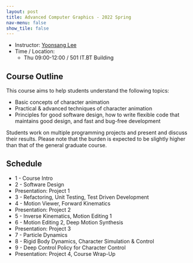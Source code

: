 ```yaml
---
layout: post
title: Advanced Computer Graphics - 2022 Spring
nav-menu: false
show_tile: false
---
```


* Instructor: [Yoonsang Lee](../people/yoonsang-lee.html)
* Time / Location: 
  * Thu 09:00-12:00 / 501 IT.BT Building

## Course Outline

This course aims to help students understand the following topics:
* Basic concepts of character animation
* Practical & advanced techniques of character animation
* Principles for good software design, how to write flexible code that maintains good design, and fast and bug-free development

Students work on multiple programming projects and present and discuss their results.
Please note that the burden is expected to be slightly higher than that of the general graduate course.

## Schedule

* 1 - Course Intro
* 2 - Software Design
* Presentation: Project 1
* 3 - Refactoring, Unit Testing, Test Driven Development
* 4 - Motion Viewer, Forward Kinematics
* Presentation: Project 2
* 5 - Inverse Kinematics, Motion Editing 1
* 6 - Motion Editing 2, Deep Motion Synthesis
* Presentation: Project 3
* 7 - Particle Dynamics
* 8 - Rigid Body Dynamics, Character Simulation & Control
* 9 - Deep Control Policy for Character Control
* Presentation: Project 4, Course Wrap-Up

